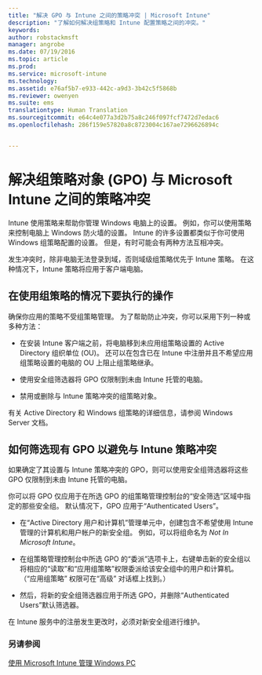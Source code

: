 ```yaml
---
title: "解决 GPO 与 Intune 之间的策略冲突 | Microsoft Intune"
description: "了解如何解决组策略和 Intune 配置策略之间的冲突。"
keywords: 
author: robstackmsft
manager: angrobe
ms.date: 07/19/2016
ms.topic: article
ms.prod: 
ms.service: microsoft-intune
ms.technology: 
ms.assetid: e76af5b7-e933-442c-a9d3-3b42c5f5868b
ms.reviewer: owenyen
ms.suite: ems
translationtype: Human Translation
ms.sourcegitcommit: e64c4e077a3d2b75a8c246f097fcf7472d7edac6
ms.openlocfilehash: 286f159e57820a8c8723004c167ae7296626894c


---
```


# 解决组策略对象 (GPO) 与 Microsoft Intune 之间的策略冲突
Intune 使用策略来帮助你管理 Windows 电脑上的设置。 例如，你可以使用策略来控制电脑上 Windows 防火墙的设置。 Intune 的许多设置都类似于你可使用 Windows 组策略配置的设置。 但是，有时可能会有两种方法互相冲突。

发生冲突时，除非电脑无法登录到域，否则域级组策略优先于 Intune 策略。 在这种情况下，Intune 策略将应用于客户端电脑。

## 在使用组策略的情况下要执行的操作
确保你应用的策略不受组策略管理。 为了帮助防止冲突，你可以采用下列一种或多种方法：

-   在安装 Intune 客户端之前，将电脑移到未应用组策略设置的 Active Directory 组织单位 (OU)。 还可以在包含已在 Intune 中注册并且不希望应用组策略设置的电脑的 OU 上阻止组策略继承。

-   使用安全组筛选器将 GPO 仅限制到未由 Intune 托管的电脑。

-   禁用或删除与 Intune 策略冲突的组策略对象。

有关 Active Directory 和 Windows 组策略的详细信息，请参阅 Windows Server 文档。

## 如何筛选现有 GPO 以避免与 Intune 策略冲突
如果确定了其设置与 Intune 策略冲突的 GPO，则可以使用安全组筛选器将这些 GPO 仅限制到未由 Intune 托管的电脑。

<!--- ### Use WMI filters
WMI filters selectively apply GPOs to computers that satisfy the conditions of a query. To apply a WMI filter, deploy a WMI class instance to all PCs in the enterprise before you enroll any PCs in the Intune service.

#### To apply WMI filters to a GPO

1.  Create a management object file by copying and pasting the following into a text file, and then saving it to a convenient location as **WIT.mof**. The file contains the WMI class instance that you deploy to PCs that you want to enroll in the Intune service.

    ```
    //Beginning of MOF file.
    #pragma classflags("forceupdate")
    #pragma namespace ("\\\\.\\Root")
    instance of __Namespace
    {
       Name = "WindowsIntune";
    };

    #pragma namespace ("\\\\.\\Root\\WindowsIntune")
    [
       Description("This class defines Microsoft Intune common properties")
    ]
    class WindowsIntune_ManagedNode
    {
       [ read, Description("This defines whether Microsoft Intune Policy is enabled"): DisableOverride ToSubClass ]
       boolean WindowsIntunePolicyEnabled;
       [ read, key, Description("This property defines the version." "Example: 1.0"): ToSubClass ]
       string Version;
    };

    instance of WindowsIntune_ManagedNode
    {
       Version = "1.0";
       WindowsIntunePolicyEnabled = 1;
    };
    ```

2.  Use either a startup script or Group Policy to deploy the file. The following is the deployment command for the startup script. The WMI class instance must be deployed before you enroll client PCs in the Intune service.

    **C:/Windows/System32/Wbem/MOFCOMP &lt;path to MOF file&gt;\wit.mof**

3.  Run either of the following commands to create the WMI filters, depending on whether the GPO you want to filter applies to PCs that are managed by using Intune or to PCs that are not managed by using Intune.

    -   For GPOs that apply to PCs that are not managed by using Intune, use the following:

        ```
        Namespace:root\WindowsIntune
        Query:  SELECT WindowsIntunePolicyEnabled FROM WindowsIntune_ManagedNode WHERE WindowsIntunePolicyEnabled=0
        ```

    -   For GPOs that apply to PCs that are managed by Intune, use the following:

        ```
        Namespace:root\WindowsIntune
        Query:  SELECT WindowsIntunePolicyEnabled FROM WindowsIntune_ManagedNode WHERE WindowsIntunePolicyEnabled=1
        ```

4.  Edit the GPO in the Group Policy Management console to apply the WMI filter that you created in the previous step.

    -   For GPOs that should apply only to PCs that you want to manage by using Intune, apply the filter **WindowsIntunePolicyEnabled=1**.

    -   For GPOs that should apply only to PCs that you do not want to manage by using Intune, apply the filter **WindowsIntunePolicyEnabled=0**.

For more information about how to apply WMI filters in Group Policy, see the blog post [Security Filtering, WMI Filtering, and Item-level Targeting in Group Policy Preferences](http://go.microsoft.com/fwlink/?LinkId=177883). --->


你可以将 GPO 仅应用于在所选 GPO 的组策略管理控制台的“安全筛选”区域中指定的那些安全组。 默认情况下，GPO 应用于“Authenticated Users”。

-   在“Active Directory 用户和计算机”管理单元中，创建包含不希望使用 Intune 管理的计算机和用户帐户的新安全组。 例如，可以将组命名为 *Not In Microsoft Intune*。

-   在组策略管理控制台中所选 GPO 的“委派”选项卡上，右键单击新的安全组以将相应的“读取”和“应用组策略”权限委派给该安全组中的用户和计算机。 （“应用组策略” 权限可在“高级”  对话框上找到。）

-   然后，将新的安全组筛选器应用于所选 GPO，并删除“Authenticated Users”默认筛选器。

在 Intune 服务中的注册发生更改时，必须对新安全组进行维护。

### 另请参阅
[使用 Microsoft Intune 管理 Windows PC](manage-windows-pcs-with-microsoft-intune.md)



<!--HONumber=Aug16_HO2-->


